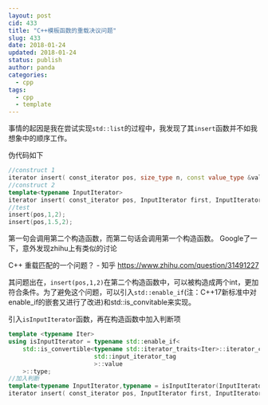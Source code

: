 ```yaml
---
layout: post
cid: 433
title: "C++模板函数的重载决议问题"
slug: 433
date: 2018-01-24
updated: 2018-01-24
status: publish
author: panda
categories: 
  - cpp
tags: 
  - cpp
  - template
---
```



事情的起因是我在尝试实现`std::list`的过程中，我发现了其`insert`函数并不如我想象中的顺序工作。


<!--more-->


伪代码如下
```cpp
//construct 1
iterator insert( const_iterator pos, size_type n, const value_type &value ) 
//construct 2
template<typename InputIterator>
iterator insert( const_iterator pos, InputIterator first, InputIterator last ) 
//test
insert(pos,1,2);
insert(pos,1.5,2);
```
第一句会调用第二个构造函数，而第二句话会调用第一个构造函数。
Google了一下，意外发现zhihu上有类似的讨论

C++ 重载匹配的一个问题？ - 知乎
https://www.zhihu.com/question/31491227

其问题出在，`insert(pos,1,2)`在第二个构造函数中，可以被构造成两个int，更加符合条件。为了避免这个问题，可以引入`std::enable_if`(注：C++17新标准中对enable_if的嵌套又进行了改进)和std::is_convitable来实现。

引入`isInputIterator`函数，再在构造函数中加入判断项
```cpp
template <typename Iter>
using isInputIterator = typename std::enable_if<
    std::is_convertible<typename std::iterator_traits<Iter>::iterator_category, 
                        std::input_iterator_tag
                        >::value
    >::type;
//加入判断
template<typename InputIterator,typename = isInputIterator(InputIterator)>
iterator insert( const_iterator pos, InputIterator first, InputIterator last ) 

```